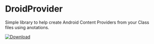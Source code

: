 # DroidProvider
 Simple library to help create Android Content Providers from your Class files using anotations.

 [ ![Download](https://api.bintray.com/packages/ckurtm/maven/DroidProvider/images/download.svg) ](https://bintray.com/ckurtm/maven/DroidProvider/_latestVersion)
